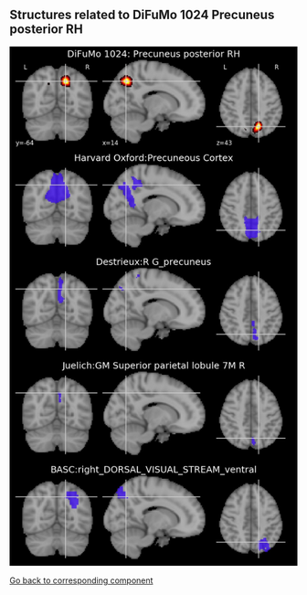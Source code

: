 


## Structures related to DiFuMo 1024 Precuneus posterior RH

![826](826.jpg "Structures related to DiFuMo 1024 Precuneus posterior RH")

[Go back to corresponding component](https://parietal-inria.github.io/DiFuMo/1024/html/826.html)